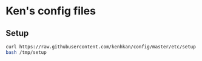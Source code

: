 # Ken's config files

## Setup

```sh
curl https://raw.githubusercontent.com/kenhkan/config/master/etc/setup > /tmp/setup
bash /tmp/setup
```
